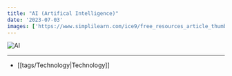 ```yaml
---
title: "AI (Artifical Intelligence)"
date: '2023-07-03'
images: ['https://www.simplilearn.com/ice9/free_resources_article_thumb/Advantages_and_Disadvantages_of_artificial_intelligence.jpg']
---
```


![AI](https://www.simplilearn.com/ice9/free_resources_article_thumb/Advantages_and_Disadvantages_of_artificial_intelligence.jpg)

---
- [[tags/Technology|Technology]]
